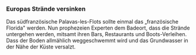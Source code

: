 ### Europas Strände versinken

Das südfranzösische Palavas-les-Flots sollte einmal das „französische Florida" werden. Nun prophezeien Experten dem Badeort, dass die Strände untergehen werden, mitsamt ihren Bars, Restaurants und Boots-Verleihen. Dass der Boden allmählich weggeschwemmt wird und das Grundwasser in der Nähe der Küste versalzt.

